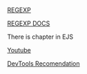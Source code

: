 [REGEXP](https://regexr.com/)

[REGEXP DOCS](https://developer.mozilla.org/en-US/docs/Web/JavaScript/Guide/Regular_Expressions)

There is chapter in EJS

[Youtube](https://www.youtube.com/watch?v=rhzKDrUiJVk)

[DevTools Recomendation](https://developer.chrome.com/docs/devtools/)
